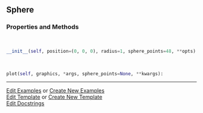 ## <a id="McUtils.Plots.Primitives.Sphere">Sphere</a>


### Properties and Methods
<a id="McUtils.Plots.Primitives.Sphere.__init__" class="docs-object-method">&nbsp;</a>
```python
__init__(self, position=(0, 0, 0), radius=1, sphere_points=48, **opts): 
```

<a id="McUtils.Plots.Primitives.Sphere.plot" class="docs-object-method">&nbsp;</a>
```python
plot(self, graphics, *args, sphere_points=None, **kwargs): 
```





___

[Edit Examples](https://github.com/McCoyGroup/McUtils/edit/edit/ci/examples/ci/docs/McUtils/Plots/Primitives/Sphere.md) or 
[Create New Examples](https://github.com/McCoyGroup/McUtils/new/edit/?filename=ci/examples/ci/docs/McUtils/Plots/Primitives/Sphere.md) <br/>
[Edit Template](https://github.com/McCoyGroup/McUtils/edit/edit/ci/docs/ci/docs/McUtils/Plots/Primitives/Sphere.md) or 
[Create New Template](https://github.com/McCoyGroup/McUtils/new/edit/?filename=ci/docs/templates/ci/docs/McUtils/Plots/Primitives/Sphere.md) <br/>
[Edit Docstrings](https://github.com/McCoyGroup/McUtils/edit/edit/McUtils/Plots/Primitives.py?message=Update%20Docs)